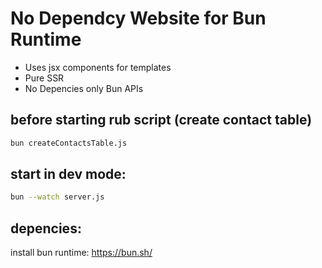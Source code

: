 # No Dependcy Website for Bun Runtime

- Uses jsx components for templates
- Pure SSR
- No Depencies only Bun APIs

## before starting rub script (create contact table)
```bash
bun createContactsTable.js
```

## start in dev mode:
```bash
bun --watch server.js 
```

## depencies:
install bun runtime: https://bun.sh/